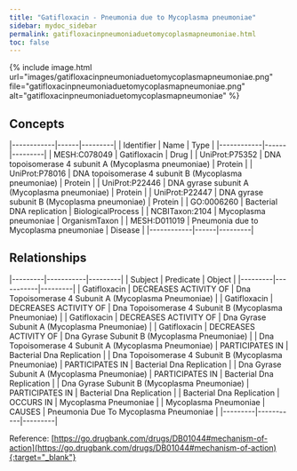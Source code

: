 ```yaml
---
title: "Gatifloxacin - Pneumonia due to Mycoplasma pneumoniae"
sidebar: mydoc_sidebar
permalink: gatifloxacinpneumoniaduetomycoplasmapneumoniae.html
toc: false 
---
```


{% include image.html url="images/gatifloxacinpneumoniaduetomycoplasmapneumoniae.png" file="gatifloxacinpneumoniaduetomycoplasmapneumoniae.png" alt="gatifloxacinpneumoniaduetomycoplasmapneumoniae" %}

## Concepts

|------------|------|---------|
| Identifier | Name | Type    |
|------------|------|---------|
| MESH:C078049 | Gatifloxacin | Drug |
| UniProt:P75352 | DNA topoisomerase 4 subunit A (Mycoplasma pneumoniae) | Protein |
| UniProt:P78016 | DNA topoisomerase 4 subunit B (Mycoplasma pneumoniae) | Protein |
| UniProt:P22446 | DNA gyrase subunit A (Mycoplasma pneumoniae) | Protein |
| UniProt:P22447 | DNA gyrase subunit B (Mycoplasma pneumoniae) | Protein |
| GO:0006260 | Bacterial DNA replication | BiologicalProcess |
| NCBITaxon:2104 | Mycoplasma pneumoniae | OrganismTaxon |
| MESH:D011019 | Pneumonia due to Mycoplasma pneumoniae | Disease |
|------------|------|---------|

## Relationships

|---------|-----------|---------|
| Subject | Predicate | Object  |
|---------|-----------|---------|
| Gatifloxacin | DECREASES ACTIVITY OF | Dna Topoisomerase 4 Subunit A (Mycoplasma Pneumoniae) |
| Gatifloxacin | DECREASES ACTIVITY OF | Dna Topoisomerase 4 Subunit B (Mycoplasma Pneumoniae) |
| Gatifloxacin | DECREASES ACTIVITY OF | Dna Gyrase Subunit A (Mycoplasma Pneumoniae) |
| Gatifloxacin | DECREASES ACTIVITY OF | Dna Gyrase Subunit B (Mycoplasma Pneumoniae) |
| Dna Topoisomerase 4 Subunit A (Mycoplasma Pneumoniae) | PARTICIPATES IN | Bacterial Dna Replication |
| Dna Topoisomerase 4 Subunit B (Mycoplasma Pneumoniae) | PARTICIPATES IN | Bacterial Dna Replication |
| Dna Gyrase Subunit A (Mycoplasma Pneumoniae) | PARTICIPATES IN | Bacterial Dna Replication |
| Dna Gyrase Subunit B (Mycoplasma Pneumoniae) | PARTICIPATES IN | Bacterial Dna Replication |
| Bacterial Dna Replication | OCCURS IN | Mycoplasma Pneumoniae |
| Mycoplasma Pneumoniae | CAUSES | Pneumonia Due To Mycoplasma Pneumoniae |
|---------|-----------|---------|

Reference: [https://go.drugbank.com/drugs/DB01044#mechanism-of-action](https://go.drugbank.com/drugs/DB01044#mechanism-of-action){:target="_blank"}